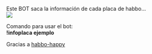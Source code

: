 


Este BOT saca la información de cada placa de habbo...
<br>
<img src="https://i.imgur.com/ZnqG1L6.png">

Comando para usar el bot:
<br>
<b>!infoplaca ejemplo</b>


Gracias a <a target="_blank" href="https://www.habbo-happy.net/">habbo-happy</a>
